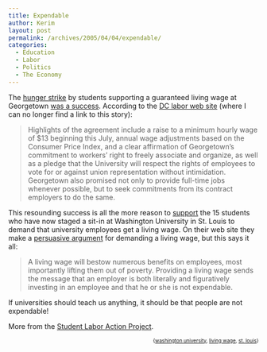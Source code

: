 ```yaml
---
title: Expendable
author: Kerim
layout: post
permalink: /archives/2005/04/04/expendable/
categories:
  - Education
  - Labor
  - Politics
  - The Economy
---
```

The <a href="http://test.oxus.net/archives/2005/03/23/living/" onclick="_gaq.push(['_trackEvent', 'outbound-article', 'http://test.oxus.net/archives/2005/03/23/living/', 'hunger strike']);" >hunger strike</a> by students supporting a guaranteed living wage at Georgetown <a href="http://www.georgetown.edu/svp/justemployment.html" onclick="_gaq.push(['_trackEvent', 'outbound-article', 'http://www.georgetown.edu/svp/justemployment.html', 'was a success']);" >was a success</a>. According to the <a href="http://www.dclabor.org/index.php" onclick="_gaq.push(['_trackEvent', 'outbound-article', 'http://www.dclabor.org/index.php', 'DC labor web site']);" >DC labor web site</a> (where I can no longer find a link to this story):

> Highlights of the agreement include a raise to a minimum hourly wage of $13 beginning this July, annual wage adjustments based on the Consumer Price Index, and a clear affirmation of Georgetown&#8217;s commitment to workers&#8217; right to freely associate and organize, as well as a pledge that the University will respect the rights of employees to vote for or against union representation without intimidation. Georgetown also promised not only to provide full-time jobs whenever possible, but to seek commitments from its contract employers to do the same.

This resounding success is all the more reason to <a href="http://www.unionvoice.org/campaign/washulivingwage?rk=Spahw2119cvgW" onclick="_gaq.push(['_trackEvent', 'outbound-article', 'http://www.unionvoice.org/campaign/washulivingwage?rk=Spahw2119cvgW', 'support']);" >support</a> the 15 students who have now staged a sit-in at Washington University in St. Louis to demand that university employees get a living wage. On their web site they make a <a href="http://www.unionvoice.org/campaign/washulivingwage/explanation" onclick="_gaq.push(['_trackEvent', 'outbound-article', 'http://www.unionvoice.org/campaign/washulivingwage/explanation', 'persuasive argument']);" >persuasive argument</a> for demanding a living wage, but this says it all:

> A living wage will bestow numerous benefits on employees, most importantly lifting them out of poverty. Providing a living wage sends the message that an employer is both literally and figuratively investing in an employee and that he or she is not expendable.

If universities should teach us anything, it should be that people are not expendable!

More from the <a href="http://www.jwj.org/SLAP/slap.htm" onclick="_gaq.push(['_trackEvent', 'outbound-article', 'http://www.jwj.org/SLAP/slap.htm', 'Student Labor Action Project']);" >Student Labor Action Project</a>.

<div style="text-align:right;">
  <span style="font-size:x-small;">{<a href="http://technorati.com/tag/washington university" onclick="_gaq.push(['_trackEvent', 'outbound-article', 'http://technorati.com/tag/washington university', 'washington university']);"  rel="tag">washington university</a>, <a href="http://technorati.com/tag/living wage" onclick="_gaq.push(['_trackEvent', 'outbound-article', 'http://technorati.com/tag/living wage', 'living wage']);"  rel="tag">living wage</a>, <a href="http://technorati.com/tag/st. louis" onclick="_gaq.push(['_trackEvent', 'outbound-article', 'http://technorati.com/tag/st. louis', 'st. louis']);"  rel="tag">st. louis</a>}</span>


